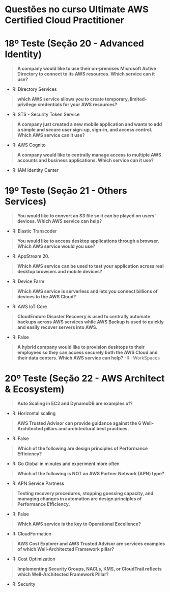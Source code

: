 # Questões no curso Ultimate AWS Certified Cloud Practitioner

# 18º Teste (Seção 20 - Advanced Identity)

> **A company would like to use their on-premises Microsoft Active Directory to connect to its AWS resources. Which service can it use?**
- R: Directory Services

> **which AWS service allows you to create temporary, limited-privilege credentials for your AWS resources?**
- R: STS - Security Token Service

> **A company just created a new mobile application and wants to add a simple and secure user sign-up, sign-in, and access control. Which AWS service can it use?**
- R: AWS Cognito

> **A company would like to centrally manage access to multiple AWS accounts and business applications. Which service can it use?**
- R: IAM Identity Center

# 19º Teste (Seção 21 - Others Services)

> **You would like to convert an S3 file so it can be played on users’ devices. Which AWS service can help?**
- R: Elastic Transcoder

> **You would like to access desktop applications through a browser. Which AWS service would you use?**
- R: AppStream 20.

> **Which AWS service can be used to test your application across real desktop browsers and mobile devices?**
- R: Device Farm

> **Which AWS service is serverless and lets you connect billions of devices to the AWS Cloud?**
- R: AWS IoT Core

> **CloudEndure Disaster Recovery is used to centrally automate backups across AWS services while AWS Backup is used to quickly and easily recover servers into AWS.**
- R: False

> **A hybrid company would like to provision desktops to their employees so they can access securely both the AWS Cloud and their data centers. Which AWS service can help?**
-R : WorkSpaces

# 20º Teste (Seção 22 - AWS Architect & Ecosystem)

> **Auto Scaling in EC2 and DynamoDB are examples of?**
- R: Horizontal scaling

> **AWS Trusted Advisor can provide guidance against the 6 Well-Architected pillars and architectural best practices.**
- R: False

> **Which of the following are design principles of Performance Efficiency?**
- R: Go Global in minutes and experiment more often

> **Which of the following is NOT an AWS Partner Network (APN) type?**
- R: APN Service Partness

> **Testing recovery procedures, stopping guessing capacity, and managing changes in automation are design principles of Performance Efficiency.**
- R: False

> **Which AWS service is the key to Operational Excellence?**
- R: CloudFormation

> **AWS Cost Explorer and AWS Trusted Advisor are services examples of which Well-Architected Framework pillar?**
- R: Cost Optimization

> **Implementing Security Groups, NACLs, KMS, or CloudTrail reflects which Well-Architected Framework Pillar?**
- R: Security